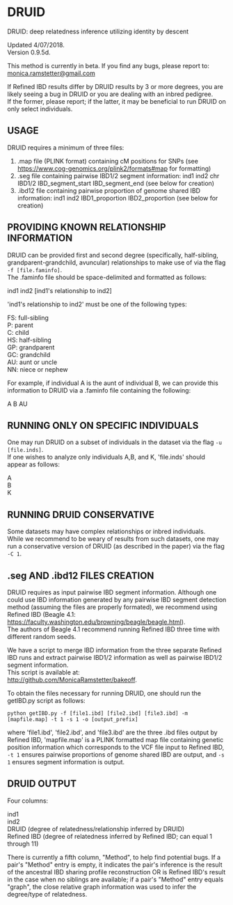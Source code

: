# DRUID
DRUID: deep relatedness inference utilizing identity by descent

Updated 4/07/2018.  
Version 0.9.5d.

This method is currently in beta. If you find any bugs, please report to:  
monica.ramstetter@gmail.com

If Refined IBD results differ by DRUID results by 3 or more degrees, you are likely seeing a bug in DRUID or you are dealing with an inbred pedigree.  
If the former, please report; if the latter, it may be beneficial to run DRUID on only select individuals.


USAGE
-----

DRUID requires a minimum of three files:  
1) .map file (PLINK format) containing cM positions for SNPs (see https://www.cog-genomics.org/plink2/formats#map for formatting)  
2) .seg file containing pairwise IBD1/2 segment information: ind1 ind2 chr IBD1/2 IBD_segment_start IBD_segment_end (see below for creation)  
3) .ibd12 file containing pairwise proportion of genome shared IBD information: ind1 ind2 IBD1_proportion IBD2_proportion (see below for creation)




PROVIDING KNOWN RELATIONSHIP INFORMATION
----------------------------------------

DRUID can be provided first and second degree (specifically, half-sibling, grandparent-grandchild, avuncular) relationships to make use of via the flag `-f [file.faminfo]`.  
The .faminfo file should be space-delimited and formatted as follows:

ind1 ind2 [ind1's relationship to ind2]

'ind1's relationship to ind2' must be one of the following types:

FS: full-sibling  
P: parent  
C: child  
HS: half-sibling  
GP: grandparent  
GC: grandchild  
AU: aunt or uncle  
NN: niece or nephew

For example, if individual A is the aunt of individual B, we can provide this information to DRUID via a .faminfo file containing the following:

A B AU




RUNNING ONLY ON SPECIFIC INDIVIDUALS
------------------------------------

One may run DRUID on a subset of individuals in the dataset via the flag `-u [file.inds]`.  
If one wishes to analyze only individuals A,B, and K, 'file.inds' should appear as follows:

A  
B  
K





RUNNING DRUID CONSERVATIVE
--------------------------

Some datasets may have complex relationships or inbred individuals.  
While we recommend to be weary of results from such datasets, one may run a conservative version of DRUID (as described in the paper) via the flag `-C 1`.






.seg AND .ibd12 FILES CREATION
------------------------------

DRUID requires as input pairwise IBD segment information. Although one could use IBD information generated by any pairwise IBD segment detection method (assuming the files are properly formated), we recommend using Refined IBD (Beagle 4.1: https://faculty.washington.edu/browning/beagle/beagle.html).  
The authors of Beagle 4.1 recommend running Refined IBD three time with different random seeds. 

We have a script to merge IBD information from the three separate Refined IBD runs and extract pairwise IBD1/2 information as well as pairwise IBD1/2 segment information.  
This script is available at:  
http://github.com/MonicaRamstetter/bakeoff. 

To obtain the files necessary for running DRUID, one should run the getIBD.py script as follows:

`python getIBD.py -f [file1.ibd] [file2.ibd] [file3.ibd] -m [mapfile.map] -t 1 -s 1 -o [output_prefix]`

where 'file1.ibd', 'file2.ibd', and 'file3.ibd' are the three .ibd files output by Refined IBD, 'mapfile.map' is a PLINK formatted map file containing genetic position information which corresponds to the VCF file input to Refined IBD, `-t 1` ensures pairwise proportions of genome shared IBD are output, and `-s 1` ensures segment information is output.



DRUID OUTPUT
------------

Four columns:

ind1  
ind2  
DRUID (degree of relatedness/relationship inferred by DRUID)  
Refined IBD (degree of relatedness inferred by Refined IBD; can equal 1 through 11)

There is currently a fifth column, "Method", to help find potential bugs. If a pair's "Method" entry is empty, it indicates the pair's inference is the result of the ancestral IBD sharing profile reconstruction OR is Refined IBD's result in the case when no siblings are available; if a pair's "Method" entry equals "graph", the close relative graph information was used to infer the degree/type of relatedness.





